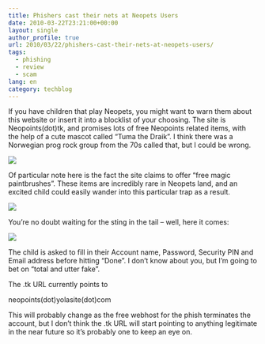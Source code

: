```yaml
---
title: Phishers cast their nets at Neopets Users
date: 2010-03-22T23:21:00+00:00
layout: single
author_profile: true
url: 2010/03/22/phishers-cast-their-nets-at-neopets-users/
tags:
  - phishing
  - review
  - scam
lang: en
category: techblog
---
```

If you have children that play Neopets, you might want to warn them about this website or insert it into a blocklist of your choosing. The site is Neopoints(dot)tk, and promises lots of free Neopoints related items, with the help of a cute mascot called “Tuma the Draik”. I think there was a Norwegian prog rock group from the 70s called that, but I could be wrong.

[![](http://3.bp.blogspot.com/_vaUVXcmC3OI/S6f0H5szV9I/AAAAAAAABXU/tl4ry67p6fo/s400/neopoints1.jpg)](http://3.bp.blogspot.com/_vaUVXcmC3OI/S6f0H5szV9I/AAAAAAAABXU/tl4ry67p6fo/s1600-h/neopoints1.jpg)

Of particular note here is the fact the site claims to offer “free magic paintbrushes”. These items are incredibly rare in Neopets land, and an excited child could easily wander into this particular trap as a result.

[![](http://4.bp.blogspot.com/_vaUVXcmC3OI/S6f0H2t-sJI/AAAAAAAABXY/Vz9priJ6oeE/s400/neopoints2.jpg)](http://4.bp.blogspot.com/_vaUVXcmC3OI/S6f0H2t-sJI/AAAAAAAABXY/Vz9priJ6oeE/s1600-h/neopoints2.jpg)

You’re no doubt waiting for the sting in the tail – well, here it comes:

[![](http://2.bp.blogspot.com/_vaUVXcmC3OI/S6f0IJYNcqI/AAAAAAAABXc/x8BcLzztzdo/s400/neopoints3.jpg)](http://2.bp.blogspot.com/_vaUVXcmC3OI/S6f0IJYNcqI/AAAAAAAABXc/x8BcLzztzdo/s1600-h/neopoints3.jpg)

The child is asked to fill in their Account name, Password, Security PIN and Email address before hitting “Done”. I don’t know about you, but I’m going to bet on “total and utter fake”.

The .tk URL currently points to

neopoints(dot)yolasite(dot)com

This will probably change as the free webhost for the phish terminates the account, but I don’t think the .tk URL will start pointing to anything legitimate in the near future so it’s probably one to keep an eye on.
